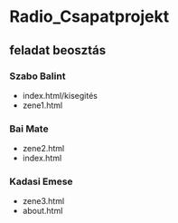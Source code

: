 # Radio_Csapatprojekt

## feladat beosztás

### Szabo Balint
- index.html/kisegités
- zene1.html

### Bai Mate
- zene2.html
- index.html

### Kadasi Emese
- zene3.html
- about.html
